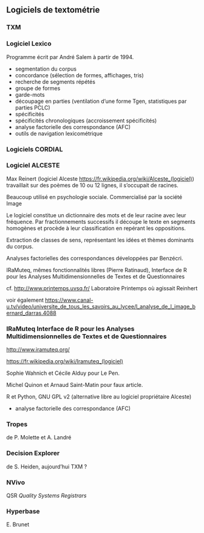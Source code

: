## Logiciels de textométrie

### TXM

### Logiciel Lexico

Programme écrit par André Salem à partir de 1994.

- segmentation du corpus
- concordance (sélection de formes, affichages, tris)
- recherche de segments répétés
- groupe de formes
- garde-mots
- découpage en parties (ventilation d’une forme Tgen, statistiques par parties PCLC)
- spécificités
- spécificités chronologiques (accroissement spécificités)
- analyse factorielle des correspondance (AFC)
- outils de navigation lexicométrique

### Logiciels CORDIAL

### Logiciel ALCESTE

Max Reinert (logiciel Alceste https://fr.wikipedia.org/wiki/Alceste_(logiciel)) travaillait sur des poèmes de 10 ou 12 lignes, il s’occupait de racines.

Beaucoup utilisé en psychologie sociale. Commercialisé par la société Image

Le logiciel constitue un dictionnaire des mots et de leur racine avec leur fréquence. Par fractionnements successifs il découpe le texte en segments homogènes et procède à leur classification en repérant les oppositions. 

Extraction de classes de sens, représentant les idées et thèmes dominants du corpus.

Analyses factorielles des correspondances développées par Benzécri.

IRaMuteq, mêmes fonctionnalités libres (Pierre Ratinaud), Interface de R pour les Analyses Multidimensionnelles de Textes et de Questionnaires

cf. http://www.printemps.uvsq.fr/ Laboratoire Printemps où agissait Reinhert

voir également https://www.canal-u.tv/video/universite_de_tous_les_savoirs_au_lycee/l_analyse_de_l_image_bernard_darras.4088

### IRaMuteq Interface de R pour les Analyses Multidimensionnelles de Textes et de Questionnaires

http://www.iramuteq.org/

https://fr.wikipedia.org/wiki/Iramuteq_(logiciel)

Sophie Wahnich et Cécile Alduy pour Le Pen.

Michel Quinon et Arnaud Saint-Matin pour faux article.

R et Python, GNU GPL v2 (alternative libre au logiciel propriétaire Alceste)

- analyse factorielle des correspondance (AFC)

### Tropes

de P. Molette et A. Landré

### Decision Explorer

de S. Heiden, aujourd’hui TXM ?

### NVivo

QSR *Quality Systems Registrars*

### Hyperbase

E. Brunet



